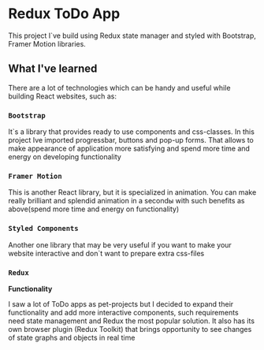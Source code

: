 # Redux ToDo App

This project I`ve build using Redux state manager and styled with Bootstrap, Framer Motion libraries. 

## What I've learned

There are a lot of technologies which can be handy and useful while building React websites, such as:

### `Bootstrap`

It`s a library that provides ready to use components and css-classes. In this project Ive imported progressbar, buttons and pop-up forms. That allows to make appearance of application more satisfying and spend more time and energy on developing functionality

### `Framer Motion`

This is another React library, but it is specialized in animation. You can make really brilliant and splendid animation in a secondы with such benefits as above(spend more time and energy on functionality)

### `Styled Components`

Another one library that may be very useful if you want to make your website interactive and don`t want to prepare extra css-files

### `Redux`

**Functionality**

I saw a lot of ToDo apps as pet-projects but I decided to expand their functionality and add more interactive components, such requirements need state management and Redux the most popular solution. It also has its own browser plugin (Redux Toolkit) that brings opportunity to see changes of  state graphs and objects in real time


